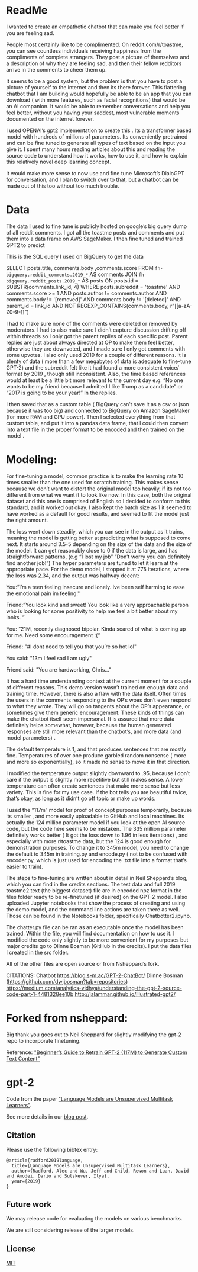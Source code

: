 # ReadMe
I wanted to create an empathetic chatbot that can make you feel better if you are feeling sad. 

People most certainly like to be complimented. On reddit.com/r/toastme, you can see countless individuals receiving happiness from the compliments of complete strangers. They post a picture of themselves and a description of why they are feeling sad, and then their fellow redditors arrive in the comments to cheer them up. 

It seems to be a good system, but the problem is that you have to post a picture of yourself to the internet and then its there forever. This flattering chatbot that I am building would hopefully be able to be an app that you can download ( with more features, such as facial recognitions) that would be an AI companion. It would be able to remember conversations and help you feel better, without you having your saddest, most vulnerable moments documented on the internet forever.

I used OPENAI’s gpt2 implementation to create this . Its a transformer based model with hundreds of millions of parameters. Its conveniently pretrained and can be fine tuned to generate all types of text based on the input you give it. I spent many hours reading articles about this and reading the source code to understand how it works, how to use it, and how to explain this relatively novel deep learning concept. 

It would make more sense to now use  and fine tune Microsoft’s DialoGPT for conversation, and I plan to switch over to that, but a chatbot can be made out of this too without too much trouble.

# Data

The data I used to fine tune is publicly hosted on google’s big query dump of all reddit comments. I got all the toastme posts and comments and put them into a data frame on AWS SageMaker. I then fine tuned and trained GPT2 to predict

This is the SQL query I used on BigQuery to get the data

SELECT posts.title, comments.body ,comments.score
FROM `fh-bigquery.reddit_comments.2019_*` AS comments
JOIN `fh-bigquery.reddit_posts.2019_*`  AS posts
ON posts.id = SUBSTR(comments.link_id, 4) 
WHERE posts.subreddit = 'toastme' AND comments.score >= 1 AND posts.author != comments.author 
AND comments.body != '[removed]' AND comments.body != '[deleted]' AND parent_id = link_id AND NOT REGEXP_CONTAINS(comments.body, r"\[[a-zA-Z0-9-]\]") 

I had to make sure none of the comments were deleted or removed by moderators. I had to also make sure I didn’t capture discussion drifting off within threads so I only got the parent replies of each specific post. Parent replies are just about always  directed at OP to make them feel better, otherwise they are downvoted, and I made sure I only got comments with some upvotes. I also only used 2019 for a couple of different reasons. It is plenty of data ( more than a few megabytes of data is adequate to fine-tune GPT-2) and the subreddit felt like it had found a more consistent voice/ format by 2019 , though still inconsistent. Also, the time based references would at least be a little bit more relevant to the current day e.g: “No one wants to be my friend because I admitted I like Trump as a candidate” or “2017 is going to be your year!” In the replies.

I then saved that as a custom table ( BigQuery can’t save it as a csv or json because it was too big) and  connected to BigQuery on Amazon SageMaker (for more RAM and GPU power). Then I  selected everything from that custom table, and put it into a pandas data frame, that I could then convert into a text file in the proper format to be encoded and then trained on the model .

# Modeling: 

For fine-tuning a model, common practice is to make the learning rate 10 times smaller than the one used for scratch training. This makes sense because we don’t want to distort the original model too heavily, if its not too different from what we want it to look like now. In this case, both the original dataset and this one is comprised of English so I decided to conform to this standard, and it worked out okay. I also kept the batch size as 1 it seemed to have worked as a default for good results, and seemed to fit the model just the right amount. 

The loss went down steadily, which you can see in the output as it trains, meaning the model is getting better at predicting what is supposed to come next. It starts around 3.5-5 depending on the size of the data and the size of the model. It can get reasonably close to 0 if the data is large, and has straightforward patterns, (e.g “I lost my job” “Don’t worry you can definitely find another job!”) The hyper parameters are tuned to let it learn at the appropriate pace. For the demo model, I stopped it at 775 iterations, where the loss was 2.34, and the output was halfway decent:

You:”I’m a teen feeling insecure and lonely. Ive been self harming to ease the emotional pain im feeling." 

Friend:”You look kind and sweet! You look like a very approachable person who is looking for some positivity to help me feel a bit better about my looks. “

You: “21M, recently diagnosed bipolar. Kinda scared of what is coming up for me. Need some encouragement :(“

Friend: "#I dont need to tell you that you’re so hot lol"

You said: "13m I feel sad I am ugly"

Friend said: "You are hardworking, Chris..."

It has a hard time understanding context at the current moment for a couple of different reasons. This demo version wasn’t trained on enough data and training time. However, there is also a flaw with the data itself. Often times the users in the comments responding to the OP’s woes don’t even respond to what they wrote. They will go on tangents about the OP’s appearance, or sometimes give them generic encouragement. These kinds of things can make the chatbot itself seem impersonal. It is assured that more data definitely helps somewhat, however, because the human generated responses are still more relevant than the chatbot’s, and more data (and model parameters) .

The default temperature is 1, and that produces sentences that are mostly fine. Temperatures of over one produce garbled random nonsense ( more and more so exponentially), so it made no sense to move it in that direction.

I modified the temperature output slightly downward to .95, because I don’t care if the output is slightly more repetitive but still makes sense. A lower temperature can often create sentences that make more sense but less variety. This is fine for my use case. If the bot tells you are beautiful twice, that’s okay, as long as it didn’t go off topic or make up words. 

I used the “117m” model for proof of concept purposes temporarily, because its smaller , and more easily uploadable to GitHub and local machines. Its actually the 124 million parameter model if you look at the open AI source code, but the code here seems to be mistaken. The 335 million parameter definitely works better ( It got the loss down to 1.96 in less iterations) , and especially with more r/toastme data, but the 124 is good enough for demonstration purposes. To change it to 345m model, you need to change the default to 345m in training.py and encode.py ( not to be confused with encoder.py, which is just used for encoding the .txt file into a format that’s easier to train).


The steps to fine-tuning are written about in detail in Neil Sheppard’s blog, which you can find in the credits sections. The test data and full 2019 toastme2.text (the biggest dataset) file are in encoded npz format in the files folder ready to be re-finetuned (if desired) on the GPT-2 model. I also uploaded Jupyter notebooks that show the process of creating and using the demo model, and the command line actions are taken there as well. Those can be found in the Notebooks folder, specifically Chatbotter2.ipynb.

The chatter.py file can be ran as an executable once the model has been trained.  Within the file, you will find documentation on how to use it. I modified the code only slightly to be more convenient for my purposes but major credits go to Dlinne Bosman (GitHub in the credits). I put the data files I created in the src folder.

All of the other files are open source or from Nsheppard’s fork.




CITATIONS:
Chatbot https://blog.s-m.ac/GPT-2-ChatBot/
Dlinne Bosman (https://github.com/dwjbosman?tab=repositories)
https://medium.com/analytics-vidhya/understanding-the-gpt-2-source-code-part-1-4481328ee10b
http://jalammar.github.io/illustrated-gpt2/


# Forked from nsheppard:

Big thank you goes out to Neil Sheppard for slightly modifying the gpt-2 repo to incorporate finetuning.

Reference:  ["Beginner’s Guide to Retrain GPT-2 (117M) to Generate Custom Text Content"](https://medium.com/@ngwaifoong92/beginners-guide-to-retrain-gpt-2-117m-to-generate-custom-text-content-8bb5363d8b7f)

# gpt-2

Code from the paper ["Language Models are Unsupervised Multitask Learners"](https://d4mucfpksywv.cloudfront.net/better-language-models/language-models.pdf).

See more details in our [blog post](https://blog.openai.com/better-language-models/).


## Citation

Please use the following bibtex entry:
```
@article{radford2019language,
  title={Language Models are Unsupervised Multitask Learners},
  author={Radford, Alec and Wu, Jeff and Child, Rewon and Luan, David and Amodei, Dario and Sutskever, Ilya},
  year={2019}
}
```

## Future work

We may release code for evaluating the models on various benchmarks.

We are still considering release of the larger models.

## License

[MIT](./LICENSE)
